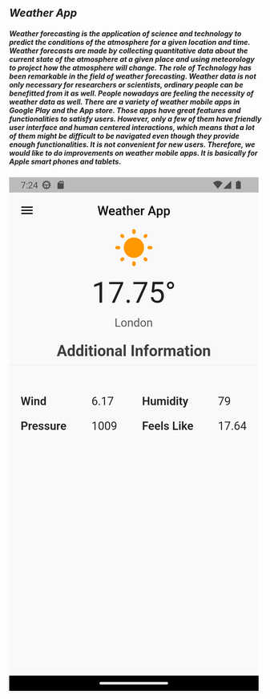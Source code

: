 ## _**Weather App**_

##### Weather forecasting is the application of science and technology to predict the conditions of the atmosphere for a given location and time. Weather forecasts are made by collecting quantitative data about the current state of the atmosphere at a given place and using meteorology to project how the atmosphere will change. The role of Technology has been remarkable in the field of weather forecasting. Weather data is not only necessary for researchers or scientists, ordinary people can be benefitted from it as well. People nowadays are feeling the necessity of weather data as well. There are a variety of weather mobile apps in Google Play and the App store. Those apps have great features and functionalities to satisfy users. However, only a few of them have friendly user interface and human centered interactions, which means that a lot of them might be difficult to be navigated even though they provide enough functionalities. It is not convenient for new users. Therefore, we would like to do improvements on weather mobile apps. It is basically for Apple smart phones and tablets.

![Weather App](images\image.jpg "Weather App")